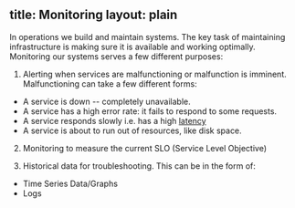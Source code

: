 title: Monitoring
layout: plain
---

In operations we build and maintain systems.  The key task of maintaining infrastructure is making sure it is available and working optimally.  Monitoring our systems serves a few different purposes:

1. Alerting when services are malfunctioning or malfunction is imminent.
  Malfunctioning can take a few different forms:
  * A service is down -- completely unavailable.
  * A service has a high error rate: it fails to respond to some requests.
  * A service responds slowly i.e. has a high [latency](/glossary/latency.html)
  * A service is about to run out of resources, like disk space.

2. Monitoring to measure the current SLO (Service Level Objective)

3. Historical data for troubleshooting.
  This can be in the form of:
  * Time Series Data/Graphs
  * Logs